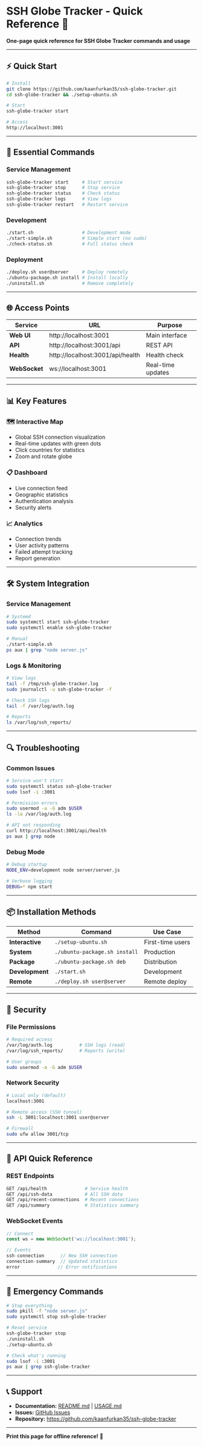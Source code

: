 # SSH Globe Tracker - Quick Reference 🚀

**One-page quick reference for SSH Globe Tracker commands and usage**

---

## ⚡ **Quick Start**

```bash
# Install
git clone https://github.com/kaanfurkan35/ssh-globe-tracker.git
cd ssh-globe-tracker && ./setup-ubuntu.sh

# Start
ssh-globe-tracker start

# Access
http://localhost:3001
```

---

## 🔧 **Essential Commands**

### **Service Management**
```bash
ssh-globe-tracker start     # Start service
ssh-globe-tracker stop      # Stop service
ssh-globe-tracker status    # Check status
ssh-globe-tracker logs      # View logs
ssh-globe-tracker restart   # Restart service
```

### **Development**
```bash
./start.sh                  # Development mode
./start-simple.sh           # Simple start (no sudo)
./check-status.sh           # Full status check
```

### **Deployment**
```bash
./deploy.sh user@server     # Deploy remotely
./ubuntu-package.sh install # Install locally
./uninstall.sh              # Remove completely
```

---

## 🌐 **Access Points**

| Service | URL | Purpose |
|---------|-----|---------|
| **Web UI** | http://localhost:3001 | Main interface |
| **API** | http://localhost:3001/api | REST API |
| **Health** | http://localhost:3001/api/health | Health check |
| **WebSocket** | ws://localhost:3001 | Real-time updates |

---

## 📊 **Key Features**

### **🗺️ Interactive Map**
- Global SSH connection visualization
- Real-time updates with green dots
- Click countries for statistics
- Zoom and rotate globe

### **📋 Dashboard**
- Live connection feed
- Geographic statistics  
- Authentication analysis
- Security alerts

### **📈 Analytics**
- Connection trends
- User activity patterns
- Failed attempt tracking
- Report generation

---

## 🛠️ **System Integration**

### **Service Management**
```bash
# Systemd
sudo systemctl start ssh-globe-tracker
sudo systemctl enable ssh-globe-tracker

# Manual
./start-simple.sh
ps aux | grep "node server.js"
```

### **Logs & Monitoring**
```bash
# View logs
tail -f /tmp/ssh-globe-tracker.log
sudo journalctl -u ssh-globe-tracker -f

# Check SSH logs
tail -f /var/log/auth.log

# Reports
ls /var/log/ssh_reports/
```

---

## 🔍 **Troubleshooting**

### **Common Issues**
```bash
# Service won't start
sudo systemctl status ssh-globe-tracker
sudo lsof -i :3001

# Permission errors
sudo usermod -a -G adm $USER
ls -la /var/log/auth.log

# API not responding
curl http://localhost:3001/api/health
ps aux | grep node
```

### **Debug Mode**
```bash
# Debug startup
NODE_ENV=development node server/server.js

# Verbose logging
DEBUG=* npm start
```

---

## 📦 **Installation Methods**

| Method | Command | Use Case |
|--------|---------|----------|
| **Interactive** | `./setup-ubuntu.sh` | First-time users |
| **System** | `./ubuntu-package.sh install` | Production |
| **Package** | `./ubuntu-package.sh deb` | Distribution |
| **Development** | `./start.sh` | Development |
| **Remote** | `./deploy.sh user@server` | Remote deploy |

---

## 🔐 **Security**

### **File Permissions**
```bash
# Required access
/var/log/auth.log          # SSH logs (read)
/var/log/ssh_reports/      # Reports (write)

# User groups
sudo usermod -a -G adm $USER
```

### **Network Security**
```bash
# Local only (default)
localhost:3001

# Remote access (SSH tunnel)
ssh -L 3001:localhost:3001 user@server

# Firewall
sudo ufw allow 3001/tcp
```

---

## 📱 **API Quick Reference**

### **REST Endpoints**
```bash
GET /api/health              # Service health
GET /api/ssh-data            # All SSH data
GET /api/recent-connections  # Recent connections
GET /api/summary             # Statistics summary
```

### **WebSocket Events**
```javascript
// Connect
const ws = new WebSocket('ws://localhost:3001');

// Events
ssh-connection      // New SSH connection
connection-summary  // Updated statistics
error              // Error notifications
```

---

## 🚨 **Emergency Commands**

```bash
# Stop everything
sudo pkill -f "node server.js"
sudo systemctl stop ssh-globe-tracker

# Reset service
ssh-globe-tracker stop
./uninstall.sh
./setup-ubuntu.sh

# Check what's running
sudo lsof -i :3001
ps aux | grep ssh-globe-tracker
```

---

## 📞 **Support**

- **Documentation:** [README.md](README.md) | [USAGE.md](USAGE.md)
- **Issues:** [GitHub Issues](https://github.com/kaanfurkan35/ssh-globe-tracker/issues)
- **Repository:** https://github.com/kaanfurkan35/ssh-globe-tracker

---

**Print this page for offline reference!** 📄
